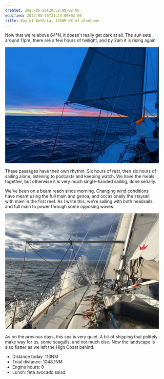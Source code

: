 ```yaml
---
created: 2023-05-26T20:52:08+02:00
modified: 2023-05-26T21:14:08+02:00
title: Bay of Bothnia, 135NM NE of Ulvöhamn
---
```


Now that we're above 64°N, it doesn't really get dark at all. The sun sets around 11pm, there are a few hours of twilight, and by 2am it is rising again.

![Image](../2023/0da2f341fd6698e9f128cf587c894617.jpg)

These passages have their own rhythm. Six hours of rest, then six hours of sailing alone, listening to podcasts and keeping watch. We have the meals together, but otherwise it is very much single-handed sailing, done serially. 

We've been on a beam reach since morning. Changing wind conditions have meant using the full main and genoa, and occasionally the staysail with main in the first reef. As I write this, we're sailing with both headsails and full main to power through some opposing waves.

![Image](../2023/4262663d106250e438dbc02e6db68068.jpg) 

As on the previous days, this sea is very quiet. A bit of shipping that politely make way for us, some seagulls, and not much else. Now the landscape is also flatter as we left the High Coast behind.

* Distance today: 113NM
* Total distance: 1048.1NM
* Engine hours: 0
* Lunch: feta avocado salad
